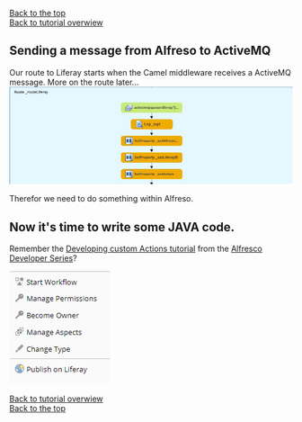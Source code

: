 [Back to the top](../index.md)<br>
[Back to tutorial overwiew](index.md)

## Sending a message from Alfreso to ActiveMQ
Our route to Liferay starts when the Camel middleware receives a ActiveMQ message. More on the route later...
![The Start of the route](img/start_of_route.jpg)

Therefor we need to do something within Alfreso.


## Now it's time to write some JAVA code. 

Remember the [Developing custom Actions tutorial](https://ecmarchitect.com/alfresco-developer-series-tutorials/actions/tutorial/tutorial.html) from the [Alfresco Developer Series](https://ecmarchitect.com/alfresco-developer-series)?

![Publish to Liferay Action](img/publish_action.png)

[Back to tutorial overwiew](index.md)<br> 
[Back to the top](../index.md)

